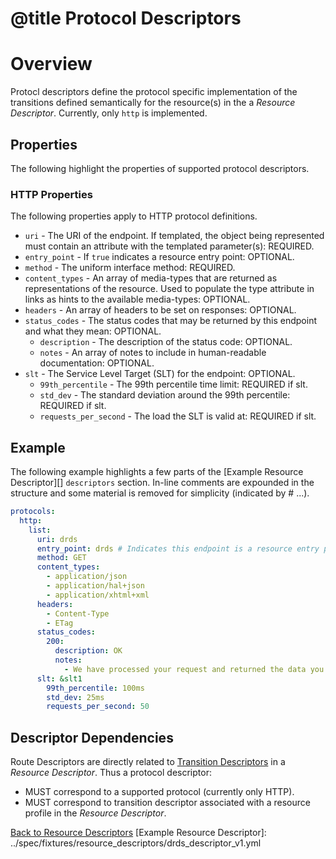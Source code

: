 # @title Protocol Descriptors
# Overview
Protocl descriptors define the protocol specific implementation of the transitions defined semantically for the 
resource(s) in the a _Resource Descriptor_. Currently, only `http` is implemented. 

## Properties
The following highlight the properties of supported protocol descriptors.

### HTTP Properties
The following properties apply to HTTP protocol definitions.

* `uri` - The URI of the endpoint. If templated, the object being represented must contain an attribute with the
templated parameter(s): REQUIRED.
* `entry_point` - If `true` indicates a resource entry point: OPTIONAL.
* `method` - The uniform interface method: REQUIRED.
* `content_types` - An array of media-types that are returned as representations of the resource. Used to populate the 
type attribute in links as hints to the available media-types: OPTIONAL.
* `headers` - An array of headers to be set on responses: OPTIONAL.
* `status_codes` - The status codes that may be returned by this endpoint and what they mean: OPTIONAL.
    * `description` - The description of the status code: OPTIONAL.
    * `notes` - An array of notes to include in human-readable documentation: OPTIONAL.
* `slt` - The Service Level Target (SLT) for the endpoint: OPTIONAL.
    * `99th_percentile` - The 99th percentile time limit: REQUIRED if slt.
    * `std_dev` - The standard deviation around the 99th percentile: REQUIRED if slt.
    * `requests_per_second` - The load the SLT is valid at: REQUIRED if slt.

## Example
The following example highlights a few parts of the [Example Resource Descriptor][] `descriptors` section. In-line 
comments are expounded in the structure and some material is removed for simplicity (indicated by # ...). 

```yaml
protocols:
  http:
    list:
      uri: drds
      entry_point: drds # Indicates this endpoint is a resource entry point for the protocol.
      method: GET
      content_types:
        - application/json
        - application/hal+json
        - application/xhtml+xml
      headers:
        - Content-Type
        - ETag
      status_codes:
        200:
          description: OK
          notes:
            - We have processed your request and returned the data you asked for.
      slt: &slt1
        99th_percentile: 100ms
        std_dev: 25ms
        requests_per_second: 50 
```

## Descriptor Dependencies
Route Descriptors are directly related to [Transition Descriptors](transition_descriptors.md) in a 
_Resource Descriptor_. Thus a protocol descriptor:

* MUST correspond to a supported protocol (currently only HTTP).
* MUST correspond to transition descriptor associated with a resource profile in the _Resource Descriptor_.

[Back to Resource Descriptors](resource_descriptors.md)
[Example Resource Descriptor]: ../spec/fixtures/resource_descriptors/drds_descriptor_v1.yml
